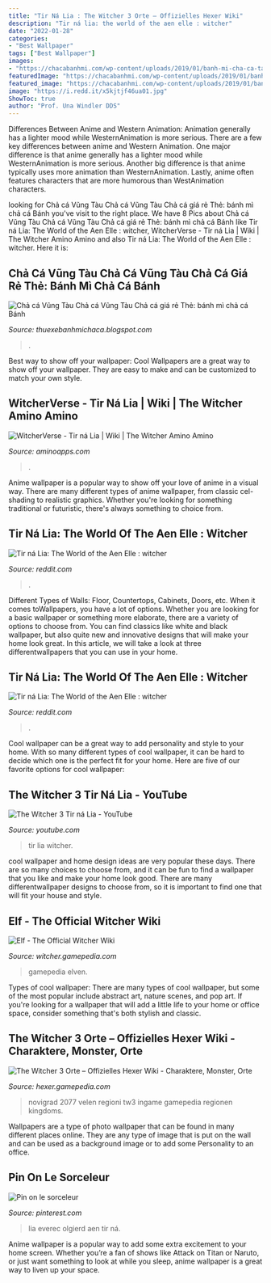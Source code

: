 ```yaml
---
title: "Tir Ná Lia : The Witcher 3 Orte – Offizielles Hexer Wiki"
description: "Tir ná lia: the world of the aen elle : witcher"
date: "2022-01-28"
categories:
- "Best Wallpaper"
tags: ["Best Wallpaper"]
images:
- "https://chacabanhmi.com/wp-content/uploads/2019/01/banh-mi-cha-ca-tai-tinh-phu-tho-960383-1139x498.jpg"
featuredImage: "https://chacabanhmi.com/wp-content/uploads/2019/01/banh-mi-cha-ca-tai-tinh-phu-tho-960383-1139x498.jpg"
featured_image: "https://chacabanhmi.com/wp-content/uploads/2019/01/banh-mi-cha-ca-tai-tinh-phu-tho-960383-1139x498.jpg"
image: "https://i.redd.it/x5kjtjf46ua01.jpg"
ShowToc: true
author: "Prof. Una Windler DDS"
---
```



Differences Between Anime and Western Animation: Animation generally has a lighter mood while WesternAnimation is more serious.
There are a few key differences between anime and Western Animation. One major difference is that anime generally has a lighter mood while WesternAnimation is more serious. Another big difference is that anime typically uses more animation than WesternAnimation. Lastly, anime often features characters that are more humorous than WestAnimation characters.

	

		
looking for Chả cá Vũng Tàu Chả cá Vũng Tàu Chả cá giá rẻ Thẻ: bánh mì chả cá Bánh you've visit to the right place. We have 8 Pics about Chả cá Vũng Tàu Chả cá Vũng Tàu Chả cá giá rẻ Thẻ: bánh mì chả cá Bánh like Tir ná Lia: The World of the Aen Elle : witcher, WitcherVerse - Tir ná Lia | Wiki | The Witcher Amino Amino and also Tir ná Lia: The World of the Aen Elle : witcher. Here it is:
		
    
## Chả Cá Vũng Tàu Chả Cá Vũng Tàu Chả Cá Giá Rẻ Thẻ: Bánh Mì Chả Cá Bánh

<img loading=lazy src="https://chacabanhmi.com/wp-content/uploads/2019/01/banh-mi-cha-ca-tai-tinh-phu-tho-960383-1139x498.jpg" onerror="this.onerror=null;this.src='https://tse2.mm.bing.net/th?id=OIP.ksLzP7N0zarXwhg5yhCZNwHaDP&amp;pid=15.1';" alt="Chả cá Vũng Tàu Chả cá Vũng Tàu Chả cá giá rẻ Thẻ: bánh mì chả cá Bánh">

_Source: thuexebanhmichaca.blogspot.com_

>. 

	

Best way to show off your wallpaper:
Cool Wallpapers are a great way to show off your wallpaper. They are easy to make and can be customized to match your own style.

    
## WitcherVerse - Tir Ná Lia | Wiki | The Witcher Amino Amino

<img loading=lazy src="https://pm1.narvii.com/7469/ea4aa17a0c92afefa4641545b61a3b7e4f9b3c9fr1-1920-1080v2_hq.jpg" onerror="this.onerror=null;this.src='https://tse4.mm.bing.net/th?id=OIP.__TfATypMjJGaEwFoX87yQHaEK&amp;pid=15.1';" alt="WitcherVerse - Tir ná Lia | Wiki | The Witcher Amino Amino">

_Source: aminoapps.com_

>. 

	

Anime wallpaper is a popular way to show off your love of anime in a visual way. There are many different types of anime wallpaper, from classic cel-shading to realistic graphics. Whether you're looking for something traditional or futuristic, there's always something to choice from.

    
## Tir Ná Lia: The World Of The Aen Elle : Witcher

<img loading=lazy src="https://i.redd.it/x5kjtjf46ua01.jpg" onerror="this.onerror=null;this.src='https://tse2.mm.bing.net/th?id=OIP.FS7QcFUVv2-On1PzCfJ_mgHaEK&amp;pid=15.1';" alt="Tir ná Lia: The World of the Aen Elle : witcher">

_Source: reddit.com_

>. 

	

Different Types of Walls: Floor, Countertops, Cabinets, Doors, etc.
When it comes toWallpapers, you have a lot of options. Whether you are looking for a basic wallpaper or something more elaborate, there are a variety of options to choose from. You can find classics like white and black wallpaper, but also quite new and innovative designs that will make your home look great. In this article, we will take a look at three differentwallpapers that you can use in your home.

    
## Tir Ná Lia: The World Of The Aen Elle : Witcher

<img loading=lazy src="https://preview.redd.it/x5kjtjf46ua01.jpg?auto=webp&amp;s=79a78d8c5464a5236924cbf8b85897326b2e2c7e" onerror="this.onerror=null;this.src='https://tse4.mm.bing.net/th?id=OIP.lg1jDDBi6AVOc2B4-_zxygHaEK&amp;pid=15.1';" alt="Tir ná Lia: The World of the Aen Elle : witcher">

_Source: reddit.com_

>. 

	

Cool wallpaper can be a great way to add personality and style to your home. With so many different types of cool wallpaper, it can be hard to decide which one is the perfect fit for your home. Here are five of our favorite options for cool wallpaper: 

    
## The Witcher 3 Tir Ná Lia - YouTube

<img loading=lazy src="https://i.ytimg.com/vi/OD5tMhLLeL4/maxresdefault.jpg" onerror="this.onerror=null;this.src='https://tse1.mm.bing.net/th?id=OIP.3R5YN14-tqwe7FyDYb9R1AHaEK&amp;pid=15.1';" alt="The Witcher 3 Tir ná Lia - YouTube">

_Source: youtube.com_

>tir lia witcher. 

	

cool wallpaper and home design ideas are very popular these days. There are so many choices to choose from, and it can be fun to find a wallpaper that you like and make your home look good. There are many differentwallpaper designs to choose from, so it is important to find one that will fit your house and style.

    
## Elf - The Official Witcher Wiki

<img loading=lazy src="https://gamepedia.cursecdn.com/witcher_gamepedia/f/fb/Tw_series_Elves.png" onerror="this.onerror=null;this.src='https://tse3.mm.bing.net/th?id=OIP.ackkOJghvmACySruhx63QAAAAA&amp;pid=15.1';" alt="Elf - The Official Witcher Wiki">

_Source: witcher.gamepedia.com_

>gamepedia elven. 

	

Types of cool wallpaper:
There are many types of cool wallpaper, but some of the most popular include abstract art, nature scenes, and pop art. If you're looking for a wallpaper that will add a little life to your home or office space, consider something that's both stylish and classic.

    
## The Witcher 3 Orte – Offizielles Hexer Wiki - Charaktere, Monster, Orte

<img loading=lazy src="https://gamepedia.cursecdn.com/witcher_gamepedia/thumb/e/eb/Tw3_regions_map.jpg/489px-Tw3_regions_map.jpg?version=e3d3636cf271eee5efcee37dfeb4d6fb" onerror="this.onerror=null;this.src='https://tse4.mm.bing.net/th?id=OIP.uoDKH0XXqUFwn_jFwahYWgHaFr&amp;pid=15.1';" alt="The Witcher 3 Orte – Offizielles Hexer Wiki - Charaktere, Monster, Orte">

_Source: hexer.gamepedia.com_

>novigrad 2077 velen regioni tw3 ingame gamepedia regionen kingdoms. 

	



Wallpapers are a type of photo wallpaper that can be found in many different places online. They are any type of image that is put on the wall and can be used as a background image or to add some Personality to an office.

    
## Pin On Le Sorceleur

<img loading=lazy src="https://i.pinimg.com/originals/bd/5f/6d/bd5f6d3935b39cbcb635c5033703f830.png" onerror="this.onerror=null;this.src='https://tse1.mm.bing.net/th?id=OIP.8mcL-ycAulKCQwL5Ob6cdgHaJP&amp;pid=15.1';" alt="Pin on le sorceleur">

_Source: pinterest.com_

>lia everec olgierd aen tir ná. 

	

Anime wallpaper is a popular way to add some extra excitement to your home screen. Whether you’re a fan of shows like Attack on Titan or Naruto, or just want something to look at while you sleep, anime wallpaper is a great way to liven up your space.

